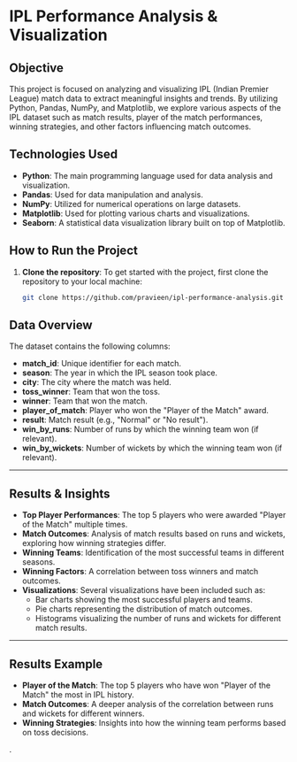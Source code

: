 # IPL Performance Analysis & Visualization

## Objective
This project is focused on analyzing and visualizing IPL (Indian Premier League) match data to extract meaningful insights and trends. By utilizing Python, Pandas, NumPy, and Matplotlib, we explore various aspects of the IPL dataset such as match results, player of the match performances, winning strategies, and other factors influencing match outcomes.

## Technologies Used
- **Python**: The main programming language used for data analysis and visualization.
- **Pandas**: Used for data manipulation and analysis.
- **NumPy**: Utilized for numerical operations on large datasets.
- **Matplotlib**: Used for plotting various charts and visualizations.
- **Seaborn**: A statistical data visualization library built on top of Matplotlib.

## How to Run the Project
1. **Clone the repository**:
   To get started with the project, first clone the repository to your local machine:
   ```bash
   git clone https://github.com/pravieen/ipl-performance-analysis.git

## Data Overview

The dataset contains the following columns:

- **match_id**: Unique identifier for each match.
- **season**: The year in which the IPL season took place.
- **city**: The city where the match was held.
- **toss_winner**: Team that won the toss.
- **winner**: Team that won the match.
- **player_of_match**: Player who won the "Player of the Match" award.
- **result**: Match result (e.g., "Normal" or "No result").
- **win_by_runs**: Number of runs by which the winning team won (if relevant).
- **win_by_wickets**: Number of wickets by which the winning team won (if relevant).

---

## Results & Insights

- **Top Player Performances**: The top 5 players who were awarded "Player of the Match" multiple times.
- **Match Outcomes**: Analysis of match results based on runs and wickets, exploring how winning strategies differ.
- **Winning Teams**: Identification of the most successful teams in different seasons.
- **Winning Factors**: A correlation between toss winners and match outcomes.
- **Visualizations**: Several visualizations have been included such as:
    - Bar charts showing the most successful players and teams.
    - Pie charts representing the distribution of match outcomes.
    - Histograms visualizing the number of runs and wickets for different match results.

---

## Results Example

- **Player of the Match**: The top 5 players who have won "Player of the Match" the most in IPL history.
- **Match Outcomes**: A deeper analysis of the correlation between runs and wickets for different winners.
- **Winning Strategies**: Insights into how the winning team performs based on toss decisions.

.
